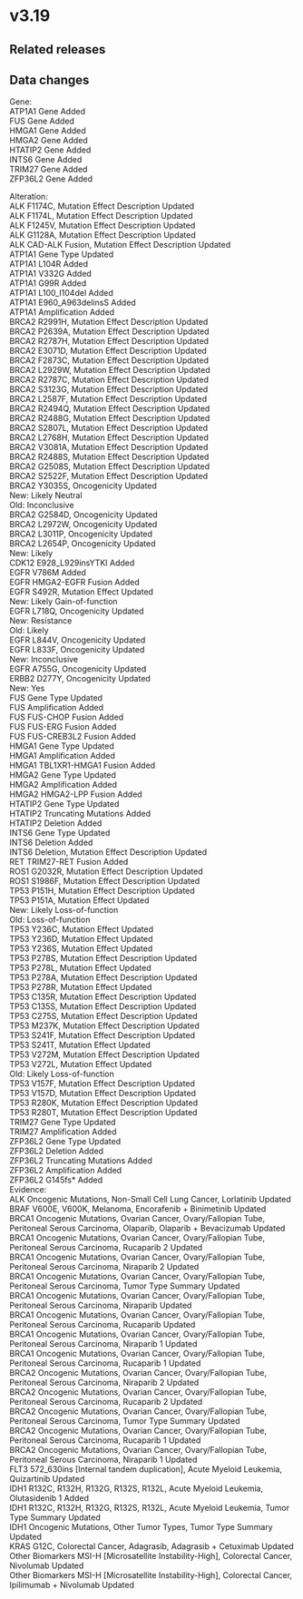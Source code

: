 # v3.19  
  
## Related releases  
  
## Data changes  
  
Gene:  
ATP1A1 Gene Added  
FUS Gene Added  
HMGA1 Gene Added  
HMGA2 Gene Added  
HTATIP2 Gene Added  
INTS6 Gene Added  
TRIM27 Gene Added  
ZFP36L2 Gene Added  
  
Alteration:  
ALK F1174C, Mutation Effect Description Updated  
ALK F1174L, Mutation Effect Description Updated  
ALK F1245V, Mutation Effect Description Updated  
ALK G1128A, Mutation Effect Description Updated  
ALK CAD-ALK Fusion, Mutation Effect Description Updated  
ATP1A1 Gene Type Updated  
ATP1A1 L104R Added  
ATP1A1 V332G Added  
ATP1A1 G99R Added  
ATP1A1 L100_I104del Added  
ATP1A1 E960_A963delinsS Added  
ATP1A1 Amplification Added  
BRCA2 R2991H, Mutation Effect Description Updated  
BRCA2 P2639A, Mutation Effect Description Updated  
BRCA2 R2787H, Mutation Effect Description Updated  
BRCA2 E3071D, Mutation Effect Description Updated  
BRCA2 F2873C, Mutation Effect Description Updated  
BRCA2 L2929W, Mutation Effect Description Updated  
BRCA2 R2787C, Mutation Effect Description Updated  
BRCA2 S3123G, Mutation Effect Description Updated  
BRCA2 L2587F, Mutation Effect Description Updated  
BRCA2 R2494Q, Mutation Effect Description Updated  
BRCA2 R2488G, Mutation Effect Description Updated  
BRCA2 S2807L, Mutation Effect Description Updated  
BRCA2 L2768H, Mutation Effect Description Updated  
BRCA2 V3081A, Mutation Effect Description Updated  
BRCA2 R2488S, Mutation Effect Description Updated  
BRCA2 G2508S, Mutation Effect Description Updated  
BRCA2 S2522F, Mutation Effect Description Updated  
BRCA2 Y3035S, Oncogenicity Updated  
	 New: Likely Neutral  
	 Old: Inconclusive  
BRCA2 G2584D, Oncogenicity Updated  
BRCA2 L2972W, Oncogenicity Updated  
BRCA2 L3011P, Oncogenicity Updated  
BRCA2 L2654P, Oncogenicity Updated  
	 New: Likely  
CDK12 E928_L929insYTKI Added  
EGFR V786M Added  
EGFR HMGA2-EGFR Fusion Added  
EGFR S492R, Mutation Effect Updated  
	 New: Likely Gain-of-function  
EGFR L718Q, Oncogenicity Updated  
	 New: Resistance  
	 Old: Likely  
EGFR L844V, Oncogenicity Updated  
EGFR L833F, Oncogenicity Updated  
	 New: Inconclusive  
EGFR A755G, Oncogenicity Updated  
ERBB2 D277Y, Oncogenicity Updated  
	 New: Yes  
FUS Gene Type Updated  
FUS Amplification Added  
FUS FUS-CHOP Fusion Added  
FUS FUS-ERG Fusion Added  
FUS FUS-CREB3L2 Fusion Added  
HMGA1 Gene Type Updated  
HMGA1 Amplification Added  
HMGA1 TBL1XR1-HMGA1 Fusion Added  
HMGA2 Gene Type Updated  
HMGA2 Amplification Added  
HMGA2 HMGA2-LPP Fusion Added  
HTATIP2 Gene Type Updated  
HTATIP2 Truncating Mutations Added  
HTATIP2 Deletion Added  
INTS6 Gene Type Updated  
INTS6 Deletion Added  
INTS6 Deletion, Mutation Effect Description Updated  
RET TRIM27-RET Fusion Added  
ROS1 G2032R, Mutation Effect Description Updated  
ROS1 S1986F, Mutation Effect Description Updated  
TP53 P151H, Mutation Effect Description Updated  
TP53 P151A, Mutation Effect Updated  
	 New: Likely Loss-of-function  
	 Old: Loss-of-function  
TP53 Y236C, Mutation Effect Updated  
TP53 Y236D, Mutation Effect Updated  
TP53 Y236S, Mutation Effect Updated  
TP53 P278S, Mutation Effect Description Updated  
TP53 P278L, Mutation Effect Updated  
TP53 P278A, Mutation Effect Description Updated  
TP53 P278R, Mutation Effect Updated  
TP53 C135R, Mutation Effect Description Updated  
TP53 C135S, Mutation Effect Description Updated  
TP53 C275S, Mutation Effect Description Updated  
TP53 M237K, Mutation Effect Description Updated  
TP53 S241F, Mutation Effect Description Updated  
TP53 S241T, Mutation Effect Updated  
TP53 V272M, Mutation Effect Description Updated  
TP53 V272L, Mutation Effect Updated  
	 Old: Likely Loss-of-function  
TP53 V157F, Mutation Effect Description Updated  
TP53 V157D, Mutation Effect Description Updated  
TP53 R280K, Mutation Effect Description Updated  
TP53 R280T, Mutation Effect Description Updated  
TRIM27 Gene Type Updated  
TRIM27 Amplification Added  
ZFP36L2 Gene Type Updated  
ZFP36L2 Deletion Added  
ZFP36L2 Truncating Mutations Added  
ZFP36L2 Amplification Added  
ZFP36L2 G145fs* Added  
Evidence:  
ALK Oncogenic Mutations, Non-Small Cell Lung Cancer, Lorlatinib  Updated  
BRAF V600E, V600K, Melanoma, Encorafenib + Binimetinib  Updated  
BRCA1 Oncogenic Mutations, Ovarian Cancer, Ovary/Fallopian Tube, Peritoneal Serous Carcinoma, Olaparib, Olaparib + Bevacizumab  Updated  
BRCA1 Oncogenic Mutations, Ovarian Cancer, Ovary/Fallopian Tube, Peritoneal Serous Carcinoma, Rucaparib 2 Updated  
BRCA1 Oncogenic Mutations, Ovarian Cancer, Ovary/Fallopian Tube, Peritoneal Serous Carcinoma, Niraparib 2 Updated  
BRCA1 Oncogenic Mutations, Ovarian Cancer, Ovary/Fallopian Tube, Peritoneal Serous Carcinoma, Tumor Type Summary Updated  
BRCA1 Oncogenic Mutations, Ovarian Cancer, Ovary/Fallopian Tube, Peritoneal Serous Carcinoma, Niraparib  Updated  
BRCA1 Oncogenic Mutations, Ovarian Cancer, Ovary/Fallopian Tube, Peritoneal Serous Carcinoma, Rucaparib  Updated  
BRCA1 Oncogenic Mutations, Ovarian Cancer, Ovary/Fallopian Tube, Peritoneal Serous Carcinoma, Niraparib 1 Updated  
BRCA1 Oncogenic Mutations, Ovarian Cancer, Ovary/Fallopian Tube, Peritoneal Serous Carcinoma, Rucaparib 1 Updated  
BRCA2 Oncogenic Mutations, Ovarian Cancer, Ovary/Fallopian Tube, Peritoneal Serous Carcinoma, Niraparib 2 Updated  
BRCA2 Oncogenic Mutations, Ovarian Cancer, Ovary/Fallopian Tube, Peritoneal Serous Carcinoma, Rucaparib 2 Updated  
BRCA2 Oncogenic Mutations, Ovarian Cancer, Ovary/Fallopian Tube, Peritoneal Serous Carcinoma, Tumor Type Summary Updated  
BRCA2 Oncogenic Mutations, Ovarian Cancer, Ovary/Fallopian Tube, Peritoneal Serous Carcinoma, Rucaparib 1 Updated  
BRCA2 Oncogenic Mutations, Ovarian Cancer, Ovary/Fallopian Tube, Peritoneal Serous Carcinoma, Niraparib 1 Updated  
FLT3 572_630ins [Internal tandem duplication], Acute Myeloid Leukemia, Quizartinib  Updated  
IDH1 R132C, R132H, R132G, R132S, R132L, Acute Myeloid Leukemia, Olutasidenib 1 Added  
IDH1 R132C, R132H, R132G, R132S, R132L, Acute Myeloid Leukemia, Tumor Type Summary Updated  
IDH1 Oncogenic Mutations, Other Tumor Types, Tumor Type Summary Updated  
KRAS G12C, Colorectal Cancer, Adagrasib, Adagrasib + Cetuximab  Updated  
Other Biomarkers MSI-H [Microsatellite Instability-High], Colorectal Cancer, Nivolumab  Updated  
Other Biomarkers MSI-H [Microsatellite Instability-High], Colorectal Cancer, Ipilimumab + Nivolumab  Updated  
